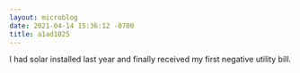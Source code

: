 ```yaml
---
layout: microblog
date: 2021-04-14 15:36:12 -0700
title: a1ad1025
---
```

I had solar installed last year and finally received my first negative utility bill.

